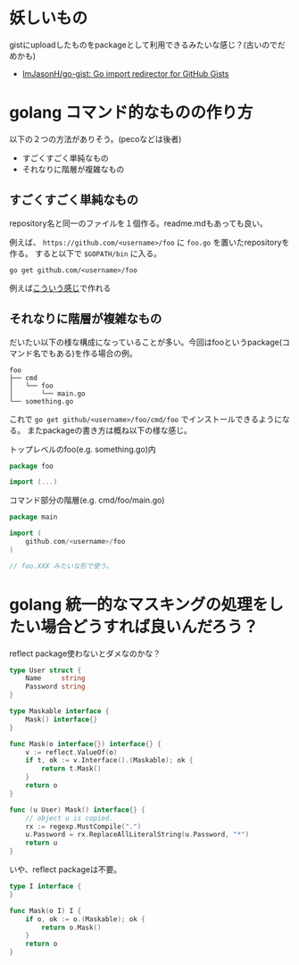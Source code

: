 # 妖しいもの

gistにuploadしたものをpackageとして利用できるみたいな感じ？(古いのでだめかも)

- [ImJasonH/go-gist: Go import redirector for GitHub Gists](https://github.com/ImJasonH/go-gist)

# golang コマンド的なものの作り方

以下の２つの方法がありそう。(pecoなどは後者)

- すごくすごく単純なもの
- それなりに階層が複雑なもの

## すごくすごく単純なもの

repository名と同一のファイルを１個作る。readme.mdもあっても良い。

例えば、 `https://github.com/<username>/foo` に `foo.go` を置いたrepositoryを作る。
すると以下で `$GOPATH/bin` に入る。

```
go get github.com/<username>/foo
```

例えば[こういう感じ](https://github.com/podhmo/individual-sandbox/tree/master/daily/20160820/hai/)で作れる


## それなりに階層が複雑なもの

だいたい以下の様な構成になっていることが多い。今回はfooというpackage(コマンド名でもある)を作る場合の例。

```
foo
├── cmd
│   └── foo
│       └── main.go
└── something.go
```

これで `go get github/<username>/foo/cmd/foo` でインストールできるようになる。
またpackageの書き方は概ね以下の様な感じ。

トップレベルのfoo(e.g. something.go)内

```go
package foo

import (...)
```

コマンド部分の階層(e.g. cmd/foo/main.go)

```go
package main

import (
    github.com/<username>/foo
)

// foo.XXX みたいな形で使う。
```

# golang 統一的なマスキングの処理をしたい場合どうすれば良いんだろう？

reflect package使わないとダメなのかな？

```go
type User struct {
	Name     string
	Password string
}

type Maskable interface {
	Mask() interface{}
}

func Mask(o interface{}) interface{} {
	v := reflect.ValueOf(o)
	if t, ok := v.Interface().(Maskable); ok {
		return t.Mask()
	}
	return o
}

func (u User) Mask() interface{} {
	// object u is copied.
	rx := regexp.MustCompile(".")
	u.Password = rx.ReplaceAllLiteralString(u.Password, "*")
	return u
}
```

いや、reflect packageは不要。

```go
type I interface {
}

func Mask(o I) I {
	if o, ok := o.(Maskable); ok {
		return o.Mask()
	}
	return o
}
```
